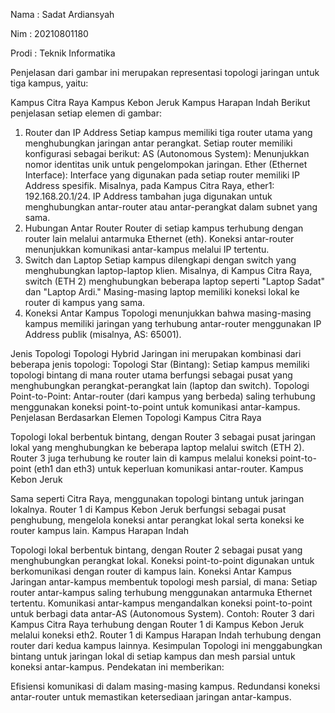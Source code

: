 Nama : Sadat Ardiansyah

Nim : 20210801180

Prodi : Teknik Informatika

Penjelasan dari gambar ini merupakan representasi topologi jaringan untuk tiga kampus, yaitu:

Kampus Citra Raya
Kampus Kebon Jeruk
Kampus Harapan Indah
Berikut penjelasan setiap elemen di gambar:

1. Router dan IP Address
Setiap kampus memiliki tiga router utama yang menghubungkan jaringan antar perangkat.
Setiap router memiliki konfigurasi sebagai berikut:
AS (Autonomous System): Menunjukkan nomor identitas unik untuk pengelompokan jaringan.
Ether (Ethernet Interface): Interface yang digunakan pada setiap router memiliki IP Address spesifik. Misalnya, pada Kampus Citra Raya, ether1: 192.168.20.1/24.
IP Address tambahan juga digunakan untuk menghubungkan antar-router atau antar-perangkat dalam subnet yang sama.
2. Hubungan Antar Router
Router di setiap kampus terhubung dengan router lain melalui antarmuka Ethernet (eth).
Koneksi antar-router menunjukkan komunikasi antar-kampus melalui IP tertentu.
3. Switch dan Laptop
Setiap kampus dilengkapi dengan switch yang menghubungkan laptop-laptop klien.
Misalnya, di Kampus Citra Raya, switch (ETH 2) menghubungkan beberapa laptop seperti "Laptop Sadat" dan "Laptop Ardi."
Masing-masing laptop memiliki koneksi lokal ke router di kampus yang sama.
4. Koneksi Antar Kampus
Topologi menunjukkan bahwa masing-masing kampus memiliki jaringan yang terhubung antar-router menggunakan IP Address publik (misalnya, AS: 65001).

Jenis Topologi
Topologi Hybrid
Jaringan ini merupakan kombinasi dari beberapa jenis topologi:
Topologi Star (Bintang): Setiap kampus memiliki topologi bintang di mana router utama berfungsi sebagai pusat yang menghubungkan perangkat-perangkat lain (laptop dan switch).
Topologi Point-to-Point: Antar-router (dari kampus yang berbeda) saling terhubung menggunakan koneksi point-to-point untuk komunikasi antar-kampus.
Penjelasan Berdasarkan Elemen Topologi
Kampus Citra Raya

Topologi lokal berbentuk bintang, dengan Router 3 sebagai pusat jaringan lokal yang menghubungkan ke beberapa laptop melalui switch (ETH 2).
Router 3 juga terhubung ke router lain di kampus melalui koneksi point-to-point (eth1 dan eth3) untuk keperluan komunikasi antar-router.
Kampus Kebon Jeruk

Sama seperti Citra Raya, menggunakan topologi bintang untuk jaringan lokalnya.
Router 1 di Kampus Kebon Jeruk berfungsi sebagai pusat penghubung, mengelola koneksi antar perangkat lokal serta koneksi ke router kampus lain.
Kampus Harapan Indah

Topologi lokal berbentuk bintang, dengan Router 2 sebagai pusat yang menghubungkan perangkat lokal.
Koneksi point-to-point digunakan untuk berkomunikasi dengan router di kampus lain.
Koneksi Antar Kampus
Jaringan antar-kampus membentuk topologi mesh parsial, di mana:
Setiap router antar-kampus saling terhubung menggunakan antarmuka Ethernet tertentu.
Komunikasi antar-kampus mengandalkan koneksi point-to-point untuk berbagi data antar-AS (Autonomous System).
Contoh:
Router 3 dari Kampus Citra Raya terhubung dengan Router 1 di Kampus Kebon Jeruk melalui koneksi eth2.
Router 1 di Kampus Harapan Indah terhubung dengan router dari kedua kampus lainnya.
Kesimpulan
Topologi ini menggabungkan bintang untuk jaringan lokal di setiap kampus dan mesh parsial untuk koneksi antar-kampus. Pendekatan ini memberikan:

Efisiensi komunikasi di dalam masing-masing kampus.
Redundansi koneksi antar-router untuk memastikan ketersediaan jaringan antar-kampus.



